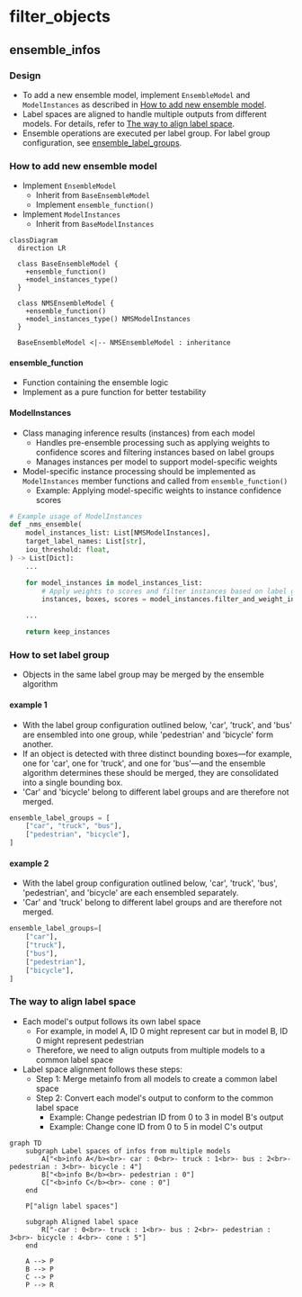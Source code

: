 # filter_objects

## ensemble_infos

### Design

- To add a new ensemble model, implement `EnsembleModel` and `ModelInstances` as described in [How to add new ensemble model](#how-to-add-new-ensemble-model).
- Label spaces are aligned to handle multiple outputs from different models. For details, refer to [The way to align label space](#the-way-to-align-label-space).
- Ensemble operations are executed per label group. For label group configuration, see [ensemble_label_groups](#ensemble_label_groups).

### How to add new ensemble model

- Implement `EnsembleModel`
  - Inherit from `BaseEnsembleModel`
  - Implement `ensemble_function()`
- Implement `ModelInstances`
  - Inherit from `BaseModelInstances`

```mermaid
classDiagram
  direction LR

  class BaseEnsembleModel {
    +ensemble_function()
    +model_instances_type()
  }

  class NMSEnsembleModel {
    +ensemble_function()
    +model_instances_type() NMSModelInstances
  }

  BaseEnsembleModel <|-- NMSEnsembleModel : inheritance
```

#### ensemble_function

- Function containing the ensemble logic
- Implement as a pure function for better testability

#### ModelInstances

- Class managing inference results (instances) from each model
  - Handles pre-ensemble processing such as applying weights to confidence scores and filtering instances based on label groups
  - Manages instances per model to support model-specific weights
- Model-specific instance processing should be implemented as `ModelInstances` member functions and called from `ensemble_function()`
  - Example: Applying model-specific weights to instance confidence scores

```python
# Example usage of ModelInstances
def _nms_ensemble(
    model_instances_list: List[NMSModelInstances],
    target_label_names: List[str],
    iou_threshold: float,
) -> List[Dict]:
    ...

    for model_instances in model_instances_list:
        # Apply weights to scores and filter instances based on label group
        instances, boxes, scores = model_instances.filter_and_weight_instances(target_label_names=target_label_names)

    ...

    return keep_instances
```

### How to set label group

- Objects in the same label group may be merged by the ensemble algorithm

#### example 1

- With the label group configuration outlined below, 'car', 'truck', and 'bus' are ensembled into one group, while 'pedestrian' and 'bicycle' form another.
- If an object is detected with three distinct bounding boxes—for example, one for 'car', one for 'truck', and one for 'bus'—and the ensemble algorithm determines these should be merged, they are consolidated into a single bounding box.
- 'Car' and 'bicycle' belong to different label groups and are therefore not merged.

```python
ensemble_label_groups = [
    ["car", "truck", "bus"],
    ["pedestrian", "bicycle"],
]
```

#### example 2

- With the label group configuration outlined below, 'car', 'truck', 'bus', 'pedestrian', and 'bicycle' are each ensembled separately.
- 'Car' and 'truck' belong to different label groups and are therefore not merged.

```python
ensemble_label_groups=[
    ["car"],
    ["truck"],
    ["bus"],
    ["pedestrian"],
    ["bicycle"],
]
```

### The way to align label space

- Each model's output follows its own label space
  - For example, in model A, ID 0 might represent car but in model B, ID 0 might represent pedestrian
  - Therefore, we need to align outputs from multiple models to a common label space
- Label space alignment follows these steps:
  - Step 1: Merge metainfo from all models to create a common label space
  - Step 2: Convert each model's output to conform to the common label space
    - Example: Change pedestrian ID from 0 to 3 in model B's output
    - Example: Change cone ID from 0 to 5 in model C's output

```mermaid
graph TD
    subgraph Label spaces of infos from multiple models
        A["<b>info A</b><br>- car : 0<br>- truck : 1<br>- bus : 2<br>- pedestrian : 3<br>- bicycle : 4"]
        B["<b>info B</b><br>- pedestrian : 0"]
        C["<b>info C</b><br>- cone : 0"]
    end

    P["align label spaces"]

    subgraph Aligned label space
        R["-car : 0<br>- truck : 1<br>- bus : 2<br>- pedestrian : 3<br>- bicycle : 4<br>- cone : 5"]
    end

    A --> P
    B --> P
    C --> P
    P --> R
```
